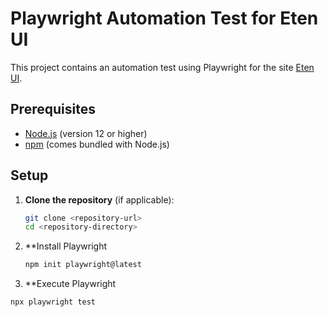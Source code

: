 # Playwright Automation Test for Eten UI

This project contains an automation test using Playwright for the site [Eten UI](https://eten-ui.vercel.app/).

## Prerequisites

- [Node.js](https://nodejs.org/) (version 12 or higher)
- [npm](https://www.npmjs.com/) (comes bundled with Node.js)

## Setup

1. **Clone the repository** (if applicable):

   ```sh
   git clone <repository-url>
   cd <repository-directory>

2. **Install Playwright
   
   ```sh
   npm init playwright@latest


3. **Execute Playwright

  ```sh
  npx playwright test
